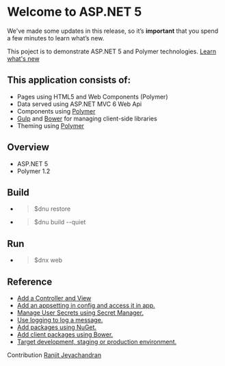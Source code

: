 # Welcome to ASP.NET 5

We've made some updates in this release, so it’s **important** that you spend a few minutes to learn what’s new.

This poject is to demonstrate ASP.NET 5 and Polymer technologies. [Learn what's new](http://go.microsoft.com/fwlink/?LinkId=518016)

## This application consists of:
*   Pages using HTML5 and Web Components (Polymer)
*   Data served using ASP.NET MVC 6 Web Api
*   Components using [Polymer](http://go.microsoft.com/fwlink/?LinkID=398939)
*   [Gulp](http://go.microsoft.com/fwlink/?LinkId=518007) and [Bower](http://go.microsoft.com/fwlink/?LinkId=518004) for managing client-side libraries
*   Theming using [Polymer](http://go.microsoft.com/fwlink/?LinkID=398939)


## Overview

*   ASP.NET 5
*   Polymer 1.2


## Build
* >$dnu restore
* >$dnu build --quiet    

## Run

* >$dnx web

## Reference

*   [Add a Controller and View](http://go.microsoft.com/fwlink/?LinkID=398600)
*   [Add an appsetting in config and access it in app.](http://go.microsoft.com/fwlink/?LinkID=699562)
*   [Manage User Secrets using Secret Manager.](http://go.microsoft.com/fwlink/?LinkId=699315)
*   [Use logging to log a message.](http://go.microsoft.com/fwlink/?LinkId=699316)
*   [Add packages using NuGet.](http://go.microsoft.com/fwlink/?LinkId=699317)
*   [Add client packages using Bower.](http://go.microsoft.com/fwlink/?LinkId=699318)
*   [Target development, staging or production environment.](http://go.microsoft.com/fwlink/?LinkId=699319)


Contribution [Ranjit Jeyachandran](http://www.ranjitweb.com/)
